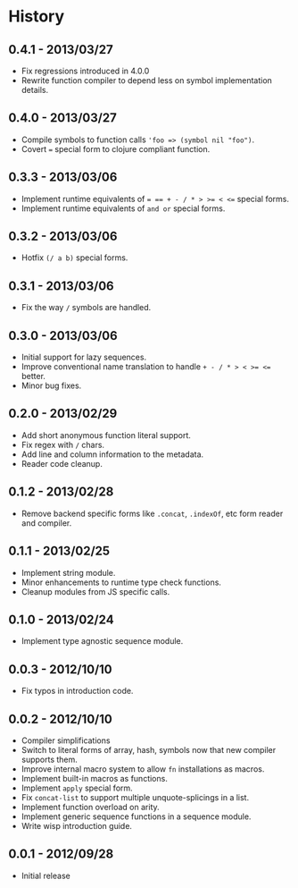 # History

## 0.4.1 - 2013/03/27

  - Fix regressions introduced in 4.0.0
  - Rewrite function compiler to depend less on symbol implementation details.

## 0.4.0 - 2013/03/27

  - Compile symbols to function calls `'foo => (symbol nil "foo")`.
  - Covert `=` special form to clojure compliant function.

## 0.3.3 - 2013/03/06

  - Implement runtime equivalents of `= == + - / * > >= < <=` special forms.
  - Implement runtime equivalents of `and or` special forms.

## 0.3.2 - 2013/03/06

  - Hotfix `(/ a b)` special forms.

## 0.3.1 - 2013/03/06

  - Fix the way `/` symbols are handled.

## 0.3.0 - 2013/03/06

  - Initial support for lazy sequences.
  - Improve conventional name translation to handle `+ - / * > < >= <=` better.
  - Minor bug fixes.

## 0.2.0 - 2013/02/29

  - Add short anonymous function literal support.
  - Fix regex with `/` chars.
  - Add line and column information to the metadata.
  - Reader code cleanup.

## 0.1.2 - 2013/02/28

  - Remove backend specific forms like `.concat`, `.indexOf`, etc form
    reader and compiler.

## 0.1.1 - 2013/02/25

  - Implement string module.
  - Minor enhancements to runtime type check functions.
  - Cleanup modules from JS specific calls.

## 0.1.0 - 2013/02/24

  - Implement type agnostic sequence module.

## 0.0.3 - 2012/10/10

  - Fix typos in introduction code.

## 0.0.2 - 2012/10/10


  - Compiler simplifications
  - Switch to literal forms of array, hash, symbols now that new compiler
    supports them.
  - Improve internal macro system to allow `fn` installations as macros.
  - Implement built-in macros as functions.
  - Implement `apply` special form.
  - Fix `concat-list` to support multiple unquote-splicings in a list.
  - Implement function overload on arity.
  - Implement generic sequence functions in a sequence module.
  - Write wisp introduction guide.

## 0.0.1 - 2012/09/28

  - Initial release
